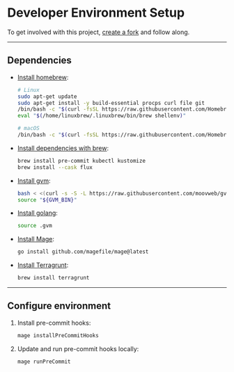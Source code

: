 # Developer Environment Setup

To get involved with this project,
[create a fork](https://docs.github.com/en/get-started/quickstart/fork-a-repo)
and follow along.

---

## Dependencies

- [Install homebrew](https://brew.sh/):

  ```bash
  # Linux
  sudo apt-get update
  sudo apt-get install -y build-essential procps curl file git
  /bin/bash -c "$(curl -fsSL https://raw.githubusercontent.com/Homebrew/install/HEAD/install.sh)"
  eval "$(/home/linuxbrew/.linuxbrew/bin/brew shellenv)"

  # macOS
  /bin/bash -c "$(curl -fsSL https://raw.githubusercontent.com/Homebrew/install/HEAD/install.sh)"
  ```

- [Install dependencies with brew](https://brew.sh/):

  ```bash
  brew install pre-commit kubectl kustomize
  brew install --cask flux
  ```

- [Install gvm](https://github.com/moovweb/gvm):

  ```bash
  bash < <(curl -s -S -L https://raw.githubusercontent.com/moovweb/gvm/master/binscripts/gvm-installer)
  source "${GVM_BIN}"
  ```

- [Install golang](https://go.dev/):

  ```bash
  source .gvm
  ```

- [Install Mage](https://magefile.org/):

  ```bash
  go install github.com/magefile/mage@latest
  ```

- [Install Terragrunt](https://terragrunt.gruntwork.io/):

  ```bash
  brew install terragrunt
  ```

---

## Configure environment

1. Install pre-commit hooks:

   ```bash
   mage installPreCommitHooks
   ```

1. Update and run pre-commit hooks locally:

   ```bash
   mage runPreCommit
   ```
